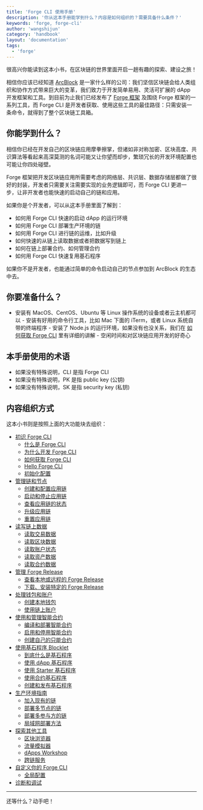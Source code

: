 ```yaml
---
title: 'Forge CLI 使用手册'
description: '你从这本手册能学到什么？内容是如何组织的？需要具备什么条件？'
keywords: 'forge, forge-cli'
author: 'wangshijun'
category: 'handbook'
layout: 'documentation'
tags:
  - 'forge'
---
```


很高兴你能读到这本小书，在区块链的世界里面开启一趟有趣的探索、建设之旅！

相信你应该已经知道 [ArcBlock](https://arcblockio.cn) 是一家什么样的公司：我们坚信区块链会给人类组织和协作方式带来巨大的变革，我们致力于开发简单易用、灵活可扩展的 dApp 开发框架和工具。到目前为止我们已经发布了 [Forge 框架](https://arcblockio.cn/zh/forge-sdk) 及围绕 Forge 框架的一系列工具，而 Forge CLI 是开发者获取、使用这些工具的最佳路径：只需安装一条命令，就得到了整个区块链工具箱。

## 你能学到什么？

相信你已经在开发自己的区块链应用摩拳擦掌，但诸如非对称加密、区块高度、共识算法等看起来高深莫测的名词可能又让你望而却步，繁琐冗长的开发环境配置也可能让你四处碰壁。

Forge 框架把开发区块链应用所需要考虑的网络层、共识层、数据存储层都做了很好的封装，开发者只需要关注需要实现的业务逻辑即可，而 Forge CLI 更进一步，让非开发者也能快速的启动自己的链和应用。

如果你是个开发者，可以从这本手册里面了解到：

- 如何用 Forge CLI 快速的启动 dApp 的运行环境
- 如何用 Forge CLI 部署生产环境的链
- 如何用 Forge CLI 进行链的运维，比如升级
- 如何快速的从链上读取数据或者把数据写到链上
- 如何在链上部署合约、如何管理合约
- 如何用 Forge CLI 快速复用基石程序

如果你不是开发者，也能通过简单的命令启动自己的节点参加到 ArcBlock 的生态中去。

## 你要准备什么？

- 安装有 MacOS、CentOS、Ubuntu 等 Linux 操作系统的设备或者云主机都可以 - 安装有好用的命令行工具，比如 Mac 下面的 iTerm，或者 Linux 系统自带的终端程序 - 安装了 Node.js 的运行环境，如果没有也没关系，我们在 [如何获取 Forge CLI](./1-introduction/install-forge-cli) 里有详细的讲解 - 空闲时间和对区块链应用开发的好奇心

## 本手册使用的术语

- 如果没有特殊说明，CLI 是指 Forge CLI
- 如果没有特殊说明，PK 是指 public key (公钥)
- 如果没有特殊说明，SK 是指 security key (私钥)

## 内容组织方式

这本小书则是按照上面的大功能块去组织：

- [初识 Forge CLI](./1-introduction)
  - [什么是 Forge CLI](./1-introduction/what-is-forge-cli)
  - [为什么开发 Forge CLI](./1-introduction/why-forge-cli)
  - [如何获取 Forge CLI](./1-introduction/install-forge-cli)
  - [Hello Forge CLI](./1-introduction/getting-started)
  - [初始化配置](./1-introduction/initial-setup)
- [管理链和节点](./2-manage-chain-node)
  - [创建和配置应用链](./2-manage-chain-node/create-config-chain)
  - [启动和停止应用链](./2-manage-chain-node/start-stop-chain)
  - [查看应用链的状态](./2-manage-chain-node/inspect-chain-status)
  - [升级应用链](./2-manage-chain-node/upgrade-chain)
  - [重置应用链](./2-manage-chain-node/reset-remove-chain)
- [读写链上数据](./3-read-write-on-chain-data)
  - [读取交易数据](./3-read-write-on-chain-data/inspect-transactions)
  - [读取区块数据](./3-read-write-on-chain-data/inspect-blocks)
  - [读取账户状态](./3-read-write-on-chain-data/inspect-accounts)
  - [读取资产数据](./3-read-write-on-chain-data/inspect-assets)
  - [读取合约数据](./3-read-write-on-chain-data/inspect-contracts)
- [管理 Forge Release](./4-manage-forge-release)
  - [查看本地或远程的 Forge Release](./4-manage-forge-release/find-release)
  - [下载、安装特定的 Forge Release](./4-manage-forge-release/download-install-release)
- [处理钱包和账户](./5-manipulate-wallets-accounts)
  - [创建本地钱包](./5-manipulate-wallets-accounts/local-wallets)
  - [使用链上账户](./5-manipulate-wallets-accounts/on-chain-accounts)
- [使用和管理智能合约](./6-working-with-contracts)
  - [编译和部署智能合约](./6-working-with-contracts/compile-deploy-contract)
  - [启用和停用智能合约](./6-working-with-contracts/activate-deactivate-contract)
  - [创建自己的只能合约](./6-working-with-contracts/create-own-contract)
- [使用基石程序 Blocklet](./7-working-with-blocklets)
  - [到底什么是基石程序](./7-working-with-blocklets/what-are-blocklets)
  - [使用 dApp 基石程序](./7-working-with-blocklets/dapp-blocklets)
  - [使用 Starter 基石程序](./7-working-with-blocklets/starter-blocklets)
  - [使用合约基石程序](./7-working-with-blocklets/contract-blocklets)
  - [创建和发布基石程序](./7-working-with-blocklets/creating-blocklet)
- [生产环境指南](./src/11-forge-cli-in-production)
  - [加入现有的链](./src/11-forge-cli-in-production/join-existing-network)
  - [部署多节点的链](./src/11-forge-cli-in-production/deploy-multi-node-network)
  - [部署多参与方的链](./src/11-forge-cli-in-production/deploy-multi-party-network)
  - [局域网部署方法](./src/11-forge-cli-in-production/deploy-in-intranet)
- [探索其他工具](./8-explorer-other-tooling)
  - [区块浏览器](./8-explorer-other-tooling/forge-web)
  - [流量模拟器](./8-explorer-other-tooling/simulator)
  - [dApps Workshop](./8-explorer-other-tooling/dapp-workshop)
  - [跨链服务](./8-explorer-other-tooling/forge-swap-service)
- [自定义你的 Forge CLI](./9-customization)
  - [全局配置](./9-customization/global-config)
- [诊断和调试](./10-troubleshooting)

---

还等什么？动手吧！
